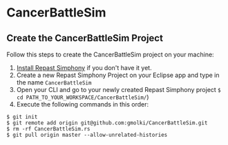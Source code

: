 # CancerBattleSim

## Create the CancerBattleSim Project
Follow this steps to create the CancerBattleSim project on your machine:
1. [Install Repast Simphony](https://repast.github.io/download.html) if you don't have it yet.
2. Create a new Repast Simphony Project on your Eclipse app and type in the name `CancerBattleSim`
3. Open your CLI and go to your newly created Repast Simphony project 
`$ cd PATH_TO_YOUR_WORKSPACE/CancerBattleSim/`)
4. Execute the following commands in this order:
```
$ git init
$ git remote add origin git@github.com:gmolki/CancerBattleSim.git
$ rm -rf CancerBattleSim.rs
$ git pull origin master --allow-unrelated-histories
```
